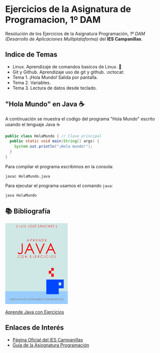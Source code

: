 # Ejercicios de la Asignatura de Programacion, 1º DAM

Resolución de los Ejercicios de la Asignatura Programación, *1º DAM (Desarrollo de Aplicaciones Multiplataforma)* del **IES Campanillas**.

## Indice de Temas
 * Linux. Aprendizaje de comandos basicos de Linux. :penguin:
 * Git y Github. Aprendizaje uso de git y github. :octocat: 
 * Tema 1. ¡Hola Mundo! Salida por pantalla.
 * Tema 2. Variables.
 * Tema 3. Lectura de datos desde teclado.


## "Hola Mundo" en Java :coffee:

A continuación se muestra el codigo del programa "Hola Mundo" escrito usando el lenguaje Java :coffee:

```java
public class HolaMundo { // Clase principal
  public static void main(String[] args) {
    System.out.println("¡Hola mundo!");
  }
}
```

Para compilar el programa escribimos en la consola:

```console
javac HolaMundo.java
```

Para ejecutar el programa usamos el comando `java`:

```console
java HolaMundo
```

## :books: Bibliografía

![Aprende Java con Ejercicios](Imagenes/aprendejava200x259.jpeg)

[Aprende Java con Ejercicios](https://leanpub.com/aprendejava)


## Enlaces de Interés

* [Página Oficial del IES Campanillas](http://iescampanillas.com)
* [Guia de la Asisgnatura Programación](http://github.com/luisjosesanchez/programacion/)


